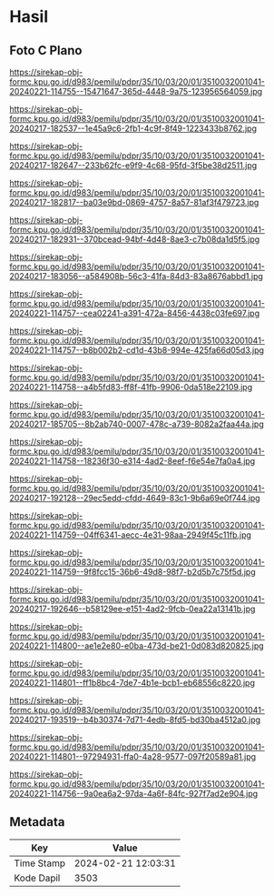 # Hasil

## Foto C Plano

https://sirekap-obj-formc.kpu.go.id/d983/pemilu/pdpr/35/10/03/20/01/3510032001041-20240221-114755--15471647-365d-4448-9a75-123956564059.jpg

https://sirekap-obj-formc.kpu.go.id/d983/pemilu/pdpr/35/10/03/20/01/3510032001041-20240217-182537--1e45a9c6-2fb1-4c9f-8f49-1223433b8762.jpg

https://sirekap-obj-formc.kpu.go.id/d983/pemilu/pdpr/35/10/03/20/01/3510032001041-20240217-182647--233b62fc-e9f9-4c68-95fd-3f5be38d2511.jpg

https://sirekap-obj-formc.kpu.go.id/d983/pemilu/pdpr/35/10/03/20/01/3510032001041-20240217-182817--ba03e9bd-0869-4757-8a57-81af3f479723.jpg

https://sirekap-obj-formc.kpu.go.id/d983/pemilu/pdpr/35/10/03/20/01/3510032001041-20240217-182931--370bcead-94bf-4d48-8ae3-c7b08da1d5f5.jpg

https://sirekap-obj-formc.kpu.go.id/d983/pemilu/pdpr/35/10/03/20/01/3510032001041-20240217-183056--a584908b-56c3-41fa-84d3-83a8676abbd1.jpg

https://sirekap-obj-formc.kpu.go.id/d983/pemilu/pdpr/35/10/03/20/01/3510032001041-20240221-114757--cea02241-a391-472a-8456-4438c03fe697.jpg

https://sirekap-obj-formc.kpu.go.id/d983/pemilu/pdpr/35/10/03/20/01/3510032001041-20240221-114757--b8b002b2-cd1d-43b8-994e-425fa66d05d3.jpg

https://sirekap-obj-formc.kpu.go.id/d983/pemilu/pdpr/35/10/03/20/01/3510032001041-20240221-114758--a4b5fd83-ff8f-41fb-9906-0da518e22109.jpg

https://sirekap-obj-formc.kpu.go.id/d983/pemilu/pdpr/35/10/03/20/01/3510032001041-20240217-185705--8b2ab740-0007-478c-a739-8082a2faa44a.jpg

https://sirekap-obj-formc.kpu.go.id/d983/pemilu/pdpr/35/10/03/20/01/3510032001041-20240221-114758--18236f30-e314-4ad2-8eef-f6e54e7fa0a4.jpg

https://sirekap-obj-formc.kpu.go.id/d983/pemilu/pdpr/35/10/03/20/01/3510032001041-20240217-192128--29ec5edd-cfdd-4649-83c1-9b6a69e0f744.jpg

https://sirekap-obj-formc.kpu.go.id/d983/pemilu/pdpr/35/10/03/20/01/3510032001041-20240221-114759--04ff6341-aecc-4e31-98aa-2949f45c11fb.jpg

https://sirekap-obj-formc.kpu.go.id/d983/pemilu/pdpr/35/10/03/20/01/3510032001041-20240221-114759--9f8fcc15-36b6-49d8-98f7-b2d5b7c75f5d.jpg

https://sirekap-obj-formc.kpu.go.id/d983/pemilu/pdpr/35/10/03/20/01/3510032001041-20240217-192646--b58129ee-e151-4ad2-9fcb-0ea22a13141b.jpg

https://sirekap-obj-formc.kpu.go.id/d983/pemilu/pdpr/35/10/03/20/01/3510032001041-20240221-114800--ae1e2e80-e0ba-473d-be21-0d083d820825.jpg

https://sirekap-obj-formc.kpu.go.id/d983/pemilu/pdpr/35/10/03/20/01/3510032001041-20240221-114801--ff1b8bc4-7de7-4b1e-bcb1-eb68556c8220.jpg

https://sirekap-obj-formc.kpu.go.id/d983/pemilu/pdpr/35/10/03/20/01/3510032001041-20240217-193519--b4b30374-7d71-4edb-8fd5-bd30ba4512a0.jpg

https://sirekap-obj-formc.kpu.go.id/d983/pemilu/pdpr/35/10/03/20/01/3510032001041-20240221-114801--97294931-ffa0-4a28-9577-097f20589a81.jpg

https://sirekap-obj-formc.kpu.go.id/d983/pemilu/pdpr/35/10/03/20/01/3510032001041-20240221-114756--9a0ea6a2-97da-4a6f-84fc-927f7ad2e904.jpg


## Metadata

| Key        | Value               |
| ---------- | ------------------- |
| Time Stamp | 2024-02-21 12:03:31 |
| Kode Dapil | 3503                |



